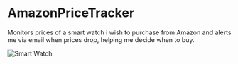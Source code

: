 # AmazonPriceTracker

Monitors prices of a smart watch i wish to purchase from Amazon and alerts me via email when prices drop, helping me decide when to buy.


![Smart Watch](https://user-images.githubusercontent.com/63019595/142002994-03673c17-b84d-4071-9e10-ef5050affc4c.jpg)
